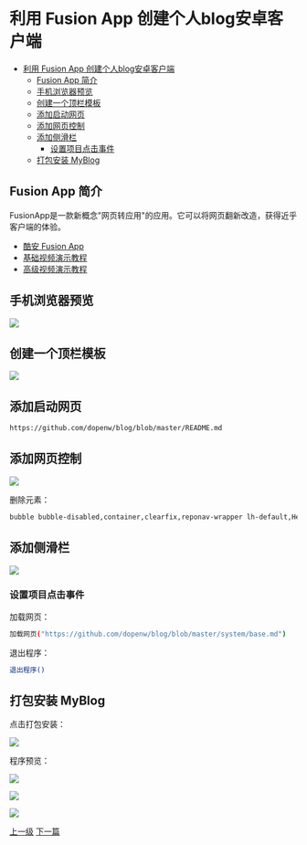 # 利用 Fusion App 创建个人blog安卓客户端


<!-- @import "[TOC]" {cmd="toc" depthFrom=1 depthTo=6 orderedList=false} -->
<!-- code_chunk_output -->

* [利用 Fusion App 创建个人blog安卓客户端](#利用-fusion-app-创建个人blog安卓客户端)
	* [Fusion App 简介](#fusion-app-简介)
	* [手机浏览器预览](#手机浏览器预览)
	* [创建一个顶栏模板](#创建一个顶栏模板)
	* [添加启动网页](#添加启动网页)
	* [添加网页控制](#添加网页控制)
	* [添加侧滑栏](#添加侧滑栏)
		* [设置项目点击事件](#设置项目点击事件)
	* [打包安装 MyBlog](#打包安装-myblog)

<!-- /code_chunk_output -->


## Fusion App 简介

FusionApp是一款新概念"网页转应用"的应用。它可以将网页翻新改造，获得近乎客户端的体验。

* [酷安 Fusion App ](https://www.coolapk.com/apk/cn.coldsong.fusionapp)
* [基础视频演示教程](https://www.bilibili.com/video/av20964863?share_medium=android&share_source=copy_link&bbid=8E9421B2-19DF-4A7F-9D1C-FF7D9557C7BD44884infoc&ts=1521452507641)
* [高级视频演示教程](https://www.bilibili.com/video/av21276227?share_medium=android&share_source=copy_link&bbid=8E9421B2-19DF-4A7F-9D1C-FF7D9557C7BD44884infoc&ts=1522107475891)


## 手机浏览器预览

![](../images/UseFusionAppCreateBlogApp_201803301358_1.png)

## 创建一个顶栏模板

![](../images/UseFusionAppCreateBlogApp_201803301336_1.png)

## 添加启动网页

```sh
https://github.com/dopenw/blog/blob/master/README.md
```

## 添加网页控制

![](../images/UseFusionAppCreateBlogApp_201803301336_2.png)

删除元素：
```sh
bubble bubble-disabled,container,clearfix,reponav-wrapper lh-default,Header js-details-container Details f4 lh-default,breadcrumb blob-breadcrumb
```

## 添加侧滑栏

![](../images/UseFusionAppCreateBlogApp_201803301339_3.png)

### 设置项目点击事件

加载网页：
```sh
加载网页("https://github.com/dopenw/blog/blob/master/system/base.md")
```

退出程序：
```sh
退出程序()
```

## 打包安装 MyBlog

点击打包安装：

![](../images/UseFusionAppCreateBlogApp_201803301351_3.png)

程序预览：

![](../images/UseFusionAppCreateBlogApp_201803301351_1.png)

![](../images/UseFusionAppCreateBlogApp_201803301351_2.png)

![](../images/UseFusionAppCreateBlogApp_201803301401_1.png)


[上一级](base.md)
[下一篇](atom.md)
